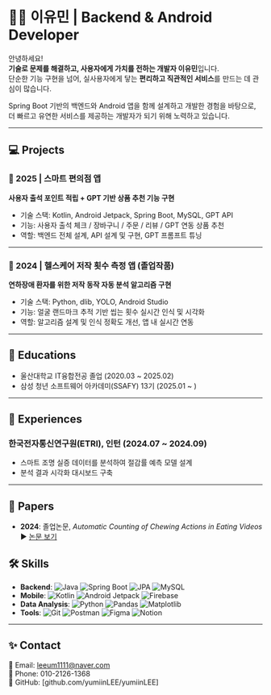 # 🙋‍♂️ 이유민 | Backend & Android Developer

안녕하세요!  
**기술로 문제를 해결하고, 사용자에게 가치를 전하는 개발자 이유민**입니다.  
단순한 기능 구현을 넘어, 실사용자에게 닿는 **편리하고 직관적인 서비스**를 만드는 데 관심이 많습니다.

Spring Boot 기반의 백엔드와 Android 앱을 함께 설계하고 개발한 경험을 바탕으로,  
더 빠르고 유연한 서비스를 제공하는 개발자가 되기 위해 노력하고 있습니다.

---

## 💻 Projects

### 🛒 2025 | 스마트 편의점 앱
**사용자 출석 포인트 적립 + GPT 기반 상품 추천 기능 구현**

- 기술 스택: Kotlin, Android Jetpack, Spring Boot, MySQL, GPT API
- 기능: 사용자 출석 체크 / 장바구니 / 주문 / 리뷰 / GPT 연동 상품 추천
- 역할: 백엔드 전체 설계, API 설계 및 구현, GPT 프롬프트 튜닝

---

### 🦷 2024 | 헬스케어 저작 횟수 측정 앱 (졸업작품)
**연하장애 환자를 위한 저작 동작 자동 분석 알고리즘 구현**

- 기술 스택: Python, dlib, YOLO, Android Studio
- 기능: 얼굴 랜드마크 추적 기반 씹는 횟수 실시간 인식 및 시각화
- 역할: 알고리즘 설계 및 인식 정확도 개선, 앱 내 실시간 연동

---

## 🏫 Educations

- 울산대학교 IT융합전공 졸업 (2020.03 ~ 2025.02)
- 삼성 청년 소프트웨어 아카데미(SSAFY) 13기 (2025.01 ~ )

---

## 🧪 Experiences

### 한국전자통신연구원(ETRI), 인턴 (2024.07 ~ 2024.09)

- 스마트 조명 실증 데이터를 분석하여 절감률 예측 모델 설계
- 분석 결과 시각화 대시보드 구축

---

## 📄 Papers

- **2024**: 졸업논문, _Automatic Counting of Chewing Actions in Eating Videos_  
  ▶ [논문 보기](https://ieeexplore.ieee.org/document/10706062/)


## 🛠 Skills

- **Backend**: ![Java](https://img.shields.io/badge/Java-007396.svg?&style=for-the-badge&logo=Java&logoColor=white)
![Spring Boot](https://img.shields.io/badge/Spring%20Boot-6DB33F.svg?&style=for-the-badge&logo=Spring-Boot&logoColor=white)
![JPA](https://img.shields.io/badge/JPA-59666C.svg?&style=for-the-badge&logo=Hibernate&logoColor=white)
![MySQL](https://img.shields.io/badge/MySQL-4479A1.svg?&style=for-the-badge&logo=MySQL&logoColor=white)
- **Mobile**: ![Kotlin](https://img.shields.io/badge/Kotlin-7F52FF.svg?&style=for-the-badge&logo=Kotlin&logoColor=white)
![Android Jetpack](https://img.shields.io/badge/Android%20Jetpack-4285F4.svg?&style=for-the-badge&logo=android&logoColor=white)
![Firebase](https://img.shields.io/badge/Firebase-FFCA28.svg?&style=for-the-badge&logo=Firebase&logoColor=black)
- **Data Analysis**: ![Python](https://img.shields.io/badge/Python-3776AB.svg?&style=for-the-badge&logo=Python&logoColor=white)
![Pandas](https://img.shields.io/badge/Pandas-150458.svg?&style=for-the-badge&logo=pandas&logoColor=white)
![Matplotlib](https://img.shields.io/badge/Matplotlib-11557C.svg?&style=for-the-badge&logo=plotly&logoColor=white)
- **Tools**: ![Git](https://img.shields.io/badge/Git-F05032.svg?&style=for-the-badge&logo=Git&logoColor=white)
![Postman](https://img.shields.io/badge/Postman-FF6C37.svg?&style=for-the-badge&logo=Postman&logoColor=white)
![Figma](https://img.shields.io/badge/Figma-F24E1E.svg?&style=for-the-badge&logo=Figma&logoColor=white)
![Notion](https://img.shields.io/badge/Notion-000000.svg?&style=for-the-badge&logo=Notion&logoColor=white)


---

## ✨ Contact

📧 Email: leeum1111@naver.com  
📱 Phone: 010-2126-1368  
🐙 GitHub: [github.com/yumiinLEE/yumiinLEE]

